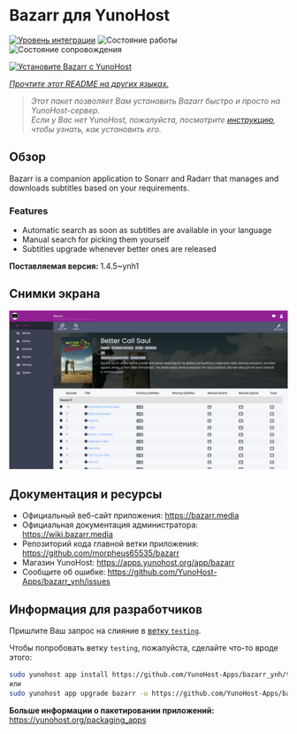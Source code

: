 <!--
Важно: этот README был автоматически сгенерирован <https://github.com/YunoHost/apps/tree/master/tools/readme_generator>
Он НЕ ДОЛЖЕН редактироваться вручную.
-->

# Bazarr для YunoHost

[![Уровень интеграции](https://dash.yunohost.org/integration/bazarr.svg)](https://ci-apps.yunohost.org/ci/apps/bazarr/) ![Состояние работы](https://ci-apps.yunohost.org/ci/badges/bazarr.status.svg) ![Состояние сопровождения](https://ci-apps.yunohost.org/ci/badges/bazarr.maintain.svg)

[![Установите Bazarr с YunoHost](https://install-app.yunohost.org/install-with-yunohost.svg)](https://install-app.yunohost.org/?app=bazarr)

*[Прочтите этот README на других языках.](./ALL_README.md)*

> *Этот пакет позволяет Вам установить Bazarr быстро и просто на YunoHost-сервер.*  
> *Если у Вас нет YunoHost, пожалуйста, посмотрите [инструкцию](https://yunohost.org/install), чтобы узнать, как установить его.*

## Обзор

Bazarr is a companion application to Sonarr and Radarr that manages and downloads subtitles based on your requirements.

### Features

- Automatic search as soon as subtitles are available in your language
- Manual search for picking them yourself
- Subtitles upgrade whenever better ones are released


**Поставляемая версия:** 1.4.5~ynh1

## Снимки экрана

![Снимок экрана Bazarr](./doc/screenshots/bazarr.png)

## Документация и ресурсы

- Официальный веб-сайт приложения: <https://bazarr.media>
- Официальная документация администратора: <https://wiki.bazarr.media>
- Репозиторий кода главной ветки приложения: <https://github.com/morpheus65535/bazarr>
- Магазин YunoHost: <https://apps.yunohost.org/app/bazarr>
- Сообщите об ошибке: <https://github.com/YunoHost-Apps/bazarr_ynh/issues>

## Информация для разработчиков

Пришлите Ваш запрос на слияние в [ветку `testing`](https://github.com/YunoHost-Apps/bazarr_ynh/tree/testing).

Чтобы попробовать ветку `testing`, пожалуйста, сделайте что-то вроде этого:

```bash
sudo yunohost app install https://github.com/YunoHost-Apps/bazarr_ynh/tree/testing --debug
или
sudo yunohost app upgrade bazarr -u https://github.com/YunoHost-Apps/bazarr_ynh/tree/testing --debug
```

**Больше информации о пакетировании приложений:** <https://yunohost.org/packaging_apps>
